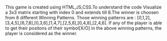 This game is created using HTML,JS,CSS.To understand the code Visualize a 3x3 matrix starting with index 0 and extends till 8.The winner is choosen from 8 different Winning Patterns.
Those winning patterns are : [0,1,2],[3,4,5],[6,7,8],[0,3,6],[1,4,7],[2,5,8],[0,4,8],[2,4,6].
If any of the player is able to get their positons of their symbol[X/O] in the above winning patterns, the player is considered as the winner.
